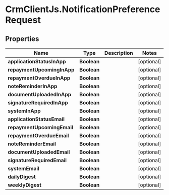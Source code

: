 # CrmClientJs.NotificationPreferenceRequest

## Properties

Name | Type | Description | Notes
------------ | ------------- | ------------- | -------------
**applicationStatusInApp** | **Boolean** |  | [optional] 
**repaymentUpcomingInApp** | **Boolean** |  | [optional] 
**repaymentOverdueInApp** | **Boolean** |  | [optional] 
**noteReminderInApp** | **Boolean** |  | [optional] 
**documentUploadedInApp** | **Boolean** |  | [optional] 
**signatureRequiredInApp** | **Boolean** |  | [optional] 
**systemInApp** | **Boolean** |  | [optional] 
**applicationStatusEmail** | **Boolean** |  | [optional] 
**repaymentUpcomingEmail** | **Boolean** |  | [optional] 
**repaymentOverdueEmail** | **Boolean** |  | [optional] 
**noteReminderEmail** | **Boolean** |  | [optional] 
**documentUploadedEmail** | **Boolean** |  | [optional] 
**signatureRequiredEmail** | **Boolean** |  | [optional] 
**systemEmail** | **Boolean** |  | [optional] 
**dailyDigest** | **Boolean** |  | [optional] 
**weeklyDigest** | **Boolean** |  | [optional] 


